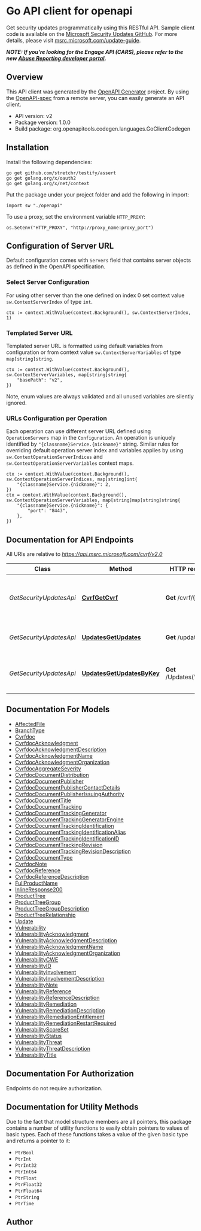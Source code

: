 # Go API client for openapi

Get security updates programmatically using this RESTful API. Sample client code is available on the [Microsoft Security Updates GitHub](https://github.com/microsoft/MSRC-Microsoft-Security-Updates-API). For more details, please visit [msrc.microsoft.com/update-guide](https://msrc.microsoft.com/update-guide).

_**NOTE: If you're looking for the Engage API (CARS), please refer to the new [Abuse Reporting developer portal](https://msrc.microsoft.com/report/developer).**_

## Overview
This API client was generated by the [OpenAPI Generator](https://openapi-generator.tech) project.  By using the [OpenAPI-spec](https://www.openapis.org/) from a remote server, you can easily generate an API client.

- API version: v2
- Package version: 1.0.0
- Build package: org.openapitools.codegen.languages.GoClientCodegen

## Installation

Install the following dependencies:

```shell
go get github.com/stretchr/testify/assert
go get golang.org/x/oauth2
go get golang.org/x/net/context
```

Put the package under your project folder and add the following in import:

```golang
import sw "./openapi"
```

To use a proxy, set the environment variable `HTTP_PROXY`:

```golang
os.Setenv("HTTP_PROXY", "http://proxy_name:proxy_port")
```

## Configuration of Server URL

Default configuration comes with `Servers` field that contains server objects as defined in the OpenAPI specification.

### Select Server Configuration

For using other server than the one defined on index 0 set context value `sw.ContextServerIndex` of type `int`.

```golang
ctx := context.WithValue(context.Background(), sw.ContextServerIndex, 1)
```

### Templated Server URL

Templated server URL is formatted using default variables from configuration or from context value `sw.ContextServerVariables` of type `map[string]string`.

```golang
ctx := context.WithValue(context.Background(), sw.ContextServerVariables, map[string]string{
	"basePath": "v2",
})
```

Note, enum values are always validated and all unused variables are silently ignored.

### URLs Configuration per Operation

Each operation can use different server URL defined using `OperationServers` map in the `Configuration`.
An operation is uniquely identified by `"{classname}Service.{nickname}"` string.
Similar rules for overriding default operation server index and variables applies by using `sw.ContextOperationServerIndices` and `sw.ContextOperationServerVariables` context maps.

```
ctx := context.WithValue(context.Background(), sw.ContextOperationServerIndices, map[string]int{
	"{classname}Service.{nickname}": 2,
})
ctx = context.WithValue(context.Background(), sw.ContextOperationServerVariables, map[string]map[string]string{
	"{classname}Service.{nickname}": {
		"port": "8443",
	},
})
```

## Documentation for API Endpoints

All URIs are relative to *https://api.msrc.microsoft.com/cvrf/v2.0*

Class | Method | HTTP request | Description
------------ | ------------- | ------------- | -------------
*GetSecurityUpdatesApi* | [**CvrfGetCvrf**](docs/GetSecurityUpdatesApi.md#cvrfgetcvrf) | **Get** /cvrf/{id} | Get security update details in CVRF format
*GetSecurityUpdatesApi* | [**UpdatesGetUpdates**](docs/GetSecurityUpdatesApi.md#updatesgetupdates) | **Get** /updates | Get all security update summaries
*GetSecurityUpdatesApi* | [**UpdatesGetUpdatesByKey**](docs/GetSecurityUpdatesApi.md#updatesgetupdatesbykey) | **Get** /Updates(&#39;{key}&#39;) | Get security update summaries by key


## Documentation For Models

 - [AffectedFile](docs/AffectedFile.md)
 - [BranchType](docs/BranchType.md)
 - [Cvrfdoc](docs/Cvrfdoc.md)
 - [CvrfdocAcknowledgment](docs/CvrfdocAcknowledgment.md)
 - [CvrfdocAcknowledgmentDescription](docs/CvrfdocAcknowledgmentDescription.md)
 - [CvrfdocAcknowledgmentName](docs/CvrfdocAcknowledgmentName.md)
 - [CvrfdocAcknowledgmentOrganization](docs/CvrfdocAcknowledgmentOrganization.md)
 - [CvrfdocAggregateSeverity](docs/CvrfdocAggregateSeverity.md)
 - [CvrfdocDocumentDistribution](docs/CvrfdocDocumentDistribution.md)
 - [CvrfdocDocumentPublisher](docs/CvrfdocDocumentPublisher.md)
 - [CvrfdocDocumentPublisherContactDetails](docs/CvrfdocDocumentPublisherContactDetails.md)
 - [CvrfdocDocumentPublisherIssuingAuthority](docs/CvrfdocDocumentPublisherIssuingAuthority.md)
 - [CvrfdocDocumentTitle](docs/CvrfdocDocumentTitle.md)
 - [CvrfdocDocumentTracking](docs/CvrfdocDocumentTracking.md)
 - [CvrfdocDocumentTrackingGenerator](docs/CvrfdocDocumentTrackingGenerator.md)
 - [CvrfdocDocumentTrackingGeneratorEngine](docs/CvrfdocDocumentTrackingGeneratorEngine.md)
 - [CvrfdocDocumentTrackingIdentification](docs/CvrfdocDocumentTrackingIdentification.md)
 - [CvrfdocDocumentTrackingIdentificationAlias](docs/CvrfdocDocumentTrackingIdentificationAlias.md)
 - [CvrfdocDocumentTrackingIdentificationID](docs/CvrfdocDocumentTrackingIdentificationID.md)
 - [CvrfdocDocumentTrackingRevision](docs/CvrfdocDocumentTrackingRevision.md)
 - [CvrfdocDocumentTrackingRevisionDescription](docs/CvrfdocDocumentTrackingRevisionDescription.md)
 - [CvrfdocDocumentType](docs/CvrfdocDocumentType.md)
 - [CvrfdocNote](docs/CvrfdocNote.md)
 - [CvrfdocReference](docs/CvrfdocReference.md)
 - [CvrfdocReferenceDescription](docs/CvrfdocReferenceDescription.md)
 - [FullProductName](docs/FullProductName.md)
 - [InlineResponse200](docs/InlineResponse200.md)
 - [ProductTree](docs/ProductTree.md)
 - [ProductTreeGroup](docs/ProductTreeGroup.md)
 - [ProductTreeGroupDescription](docs/ProductTreeGroupDescription.md)
 - [ProductTreeRelationship](docs/ProductTreeRelationship.md)
 - [Update](docs/Update.md)
 - [Vulnerability](docs/Vulnerability.md)
 - [VulnerabilityAcknowledgment](docs/VulnerabilityAcknowledgment.md)
 - [VulnerabilityAcknowledgmentDescription](docs/VulnerabilityAcknowledgmentDescription.md)
 - [VulnerabilityAcknowledgmentName](docs/VulnerabilityAcknowledgmentName.md)
 - [VulnerabilityAcknowledgmentOrganization](docs/VulnerabilityAcknowledgmentOrganization.md)
 - [VulnerabilityCWE](docs/VulnerabilityCWE.md)
 - [VulnerabilityID](docs/VulnerabilityID.md)
 - [VulnerabilityInvolvement](docs/VulnerabilityInvolvement.md)
 - [VulnerabilityInvolvementDescription](docs/VulnerabilityInvolvementDescription.md)
 - [VulnerabilityNote](docs/VulnerabilityNote.md)
 - [VulnerabilityReference](docs/VulnerabilityReference.md)
 - [VulnerabilityReferenceDescription](docs/VulnerabilityReferenceDescription.md)
 - [VulnerabilityRemediation](docs/VulnerabilityRemediation.md)
 - [VulnerabilityRemediationDescription](docs/VulnerabilityRemediationDescription.md)
 - [VulnerabilityRemediationEntitlement](docs/VulnerabilityRemediationEntitlement.md)
 - [VulnerabilityRemediationRestartRequired](docs/VulnerabilityRemediationRestartRequired.md)
 - [VulnerabilityScoreSet](docs/VulnerabilityScoreSet.md)
 - [VulnerabilityStatus](docs/VulnerabilityStatus.md)
 - [VulnerabilityThreat](docs/VulnerabilityThreat.md)
 - [VulnerabilityThreatDescription](docs/VulnerabilityThreatDescription.md)
 - [VulnerabilityTitle](docs/VulnerabilityTitle.md)


## Documentation For Authorization

 Endpoints do not require authorization.


## Documentation for Utility Methods

Due to the fact that model structure members are all pointers, this package contains
a number of utility functions to easily obtain pointers to values of basic types.
Each of these functions takes a value of the given basic type and returns a pointer to it:

* `PtrBool`
* `PtrInt`
* `PtrInt32`
* `PtrInt64`
* `PtrFloat`
* `PtrFloat32`
* `PtrFloat64`
* `PtrString`
* `PtrTime`

## Author



